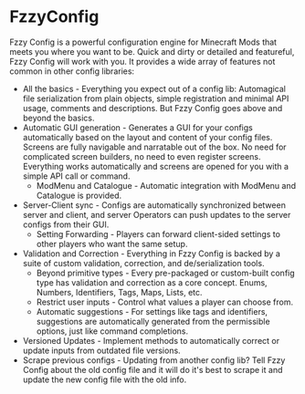 # FzzyConfig

Fzzy Config is a powerful configuration engine for Minecraft Mods that meets you where you want to be. Quick and dirty or detailed and featureful, Fzzy Config will work with you. It provides a wide array of features not common in other config libraries:
* All the basics - Everything you expect out of a config lib: Automagical file serialization from plain objects, simple registration and minimal API usage, comments and descriptions. But Fzzy Config goes above and beyond the basics.
* Automatic GUI generation - Generates a GUI for your configs automatically based on the layout and content of your config files. Screens are fully navigable and narratable out of the box. No need for complicated screen builders, no need to even register screens. Everything works automatically and screens are opened for you with a simple API call or command.
  * ModMenu and Catalogue - Automatic integration with ModMenu and Catalogue is provided. 
* Server-Client sync - Configs are automatically synchronized between server and client, and server Operators can push updates to the server configs from their GUI.
  * Setting Forwarding - Players can forward client-sided settings to other players who want the same setup.
* Validation and Correction - Everything in Fzzy Config is backed by a suite of custom validation, correction, and de/serialization tools.
  * Beyond primitive types - Every pre-packaged or custom-built config type has validation and correction as a core concept. Enums, Numbers, Identifiers, Tags, Maps, Lists, etc. 
  * Restrict user inputs - Control what values a player can choose from.
  * Automatic suggestions - For settings like tags and identifiers, suggestions are automatically generated from the permissible options, just like command completions.
* Versioned Updates - Implement methods to automatically correct or update inputs from outdated file versions.
* Scrape previous configs - Updating from another config lib? Tell Fzzy Config about the old config file and it will do it's best to scrape it and update the new config file with the old info.
